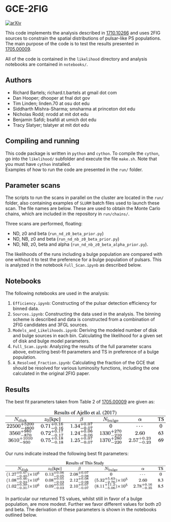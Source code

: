# GCE-2FIG

[![arXiv](https://img.shields.io/badge/arXiv-1707.05326%20-green.svg)](https://arxiv.org/abs/1710.10266)

This code implements the analysis described in [1710.10266](https://arxiv.org/pdf/1710.10266.pdf) and uses 2FIG sources to constrain the spatial distributions of pulsar-like PS populations. The main purpose of the code is to test the results presented in [1705.00009](https://arxiv.org/pdf/1705.00009.pdf).

All of the code is contained in the `likelihood` directory and analysis notebooks are contained in `notebooks/`.

## Authors

-  Richard Bartels; richard.t.bartels at gmail dot com
-  Dan Hooper; dhooper at fnal dot gov
-  Tim Linden; linden.70 at osu dot edu
-  Siddharth Mishra-Sharma; smsharma at princeton dot edu
-  Nicholas Rodd; nrodd at mit dot edu
-  Benjamin Safdi; bsafdi at umich dot edu
-  Tracy Slatyer; tslatyer at mit dot edu

## Compiling and running

This code package is written in `python` and `cython`. To compile the `cython`, go into the `likelihood/` subfolder and execute the file `make.sh`.  Note that you must have `cython` installed.  
Examples of how to run the code are presented in the `run/` folder.

## Parameter scans

The scripts to run the scans in parallel on the cluster are located in the `run/` folder, also containing examples of `SLURM` batch files used to launch these scan. The file names are below. 
These are used to obtain the Monte Carlo chains, which are included in the repository in `run/chains/`.

Three scans are performed, floating:

- ND, z0 and beta (`run_nd_z0_beta_prior.py`)
- ND, NB, z0 and beta (`run_nd_nb_z0_beta_prior.py`)
- ND, NB, z0, beta and alpha (`run_nd_nb_z0_beta_alpha_prior.py`).

The likelihoods of the runs including a bulge population are compared with one without it to test the preference for a bulge population of pulsars. 
This is analyzed in the notebook `Full_Scan.ipynb` as described below.

## Notebooks

The following notebooks are used in the analysis:

1. `Efficiency.ipynb`: Constructing of the pulsar detection efficiency for binned data.
2. `Sources.ipynb`: Constructing the data used in the analysis. The binning scheme is described and data is constructed from a combination of 2FIG candidates and 3FGL sources.
3. `Models_and_Likelihoods.ipynb`: Deriving the modeled number of disk and bulge sources in each bin. Calculating the likelihood for a given set of disk and bulge model parameters.
4. `Full_Scan.ipynb`: Analyzing the results of the full parameter scans above, extracting best-fit parameters and TS in preference of a bulge population.
5. `A_Resolved_Fraction.ipynb`: Calculating the fraction of the GCE that should be resolved for various luminosity functions, including the one calculated in the original 2FIG paper.

## Results

The best fit parameters taken from Table 2 of [1705.00009](https://arxiv.org/pdf/1705.00009.pdf) are given as:

![alt text](https://github.com/bsafdi/GCE-2FIG/blob/master/notebooks/plots/Table_Fermi.png "Fermi best fit parameters")

Our runs indicate instead the following best fit parameters:

![alt text](https://github.com/bsafdi/GCE-2FIG/blob/master/notebooks/plots/Table_Us.png "Our best fit parameters")

In particular our returned TS values, whilst still in favor of a bulge population, are more modest. Further we favor different values for both z0 and beta. The derivation of these parameters is shown in the notebooks outlined below.
